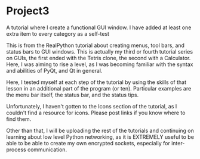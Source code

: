 # Project3

A tutorial where I create a functional GUI window. I have added at least one extra item to every category as a self-test

This is from the RealPython tutorial about creating menus, tool bars, and status bars to GUI windows. This is actually my third or fourth tutorial series on GUIs,
the first ended with the Tetris clone, the second with a Calculator. Here, I was aiming to rise a level, as I was becoming familiar with the syntax and abilities of
PyQt, and Qt in general.

Here, I tested myself at each step of the tutorial by using the skills of that lesson in an additional part of the program (or ten). Particular examples are the
menu bar itself, the status bar, and the status tips.

Unfortunately, I haven't gotten to the Icons section of the tutorial, as I couldn't find a resource for icons. Please post links if you know where to find them.

Other than that, I will be uploading the rest of the tutorials and continuing on learning about low level Python networking, as it is EXTREMELY useful to be able to
be able to create my own encrypted sockets, especially for inter-process communication.
